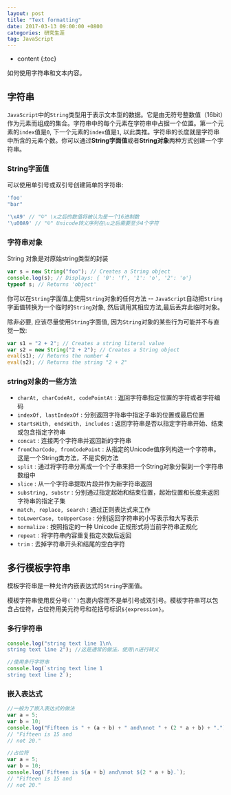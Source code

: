 ```yaml
---
layout: post
title: "Text formatting"
date: 2017-03-13 09:00:00 +0800 
categories: 研究生涯
tag: JavaScript
---
```

* content
{:toc}


如何使用字符串和文本内容。

<!-- more -->

## 字符串

`JavaScript`中的`String`类型用于表示文本型的数据。它是由无符号整数值（16bit）作为元素而组成的集合。字符串中的每个元素在字符串中占据一个位置。第一个元素的`index`值是`0`, 下一个元素的`index`值是`1`, 以此类推。字符串的长度就是字符串中所含的元素个数。你可以通过**String字面值**或者**String对象**两种方式创建一个字符串。

### String字面值

可以使用单引号或双引号创建简单的字符串:

```javascript
'foo'
"bar"

'\xA9' // "©" \x之后的数值将被认为是一个16进制数
'\u00A9' // "©" Unicode转义序列在\u之后需要至少4个字符
```

### 字符串对象

String 对象是对原始string类型的封装

```javascript
var s = new String("foo"); // Creates a String object
console.log(s); // Displays: { '0': 'f', '1': 'o', '2': 'o'}
typeof s; // Returns 'object'
```

你可以在`String`字面值上使用`String`对象的任何方法 -- `JavaScript`自动把`String`字面值转换为一个临时的`String`对象, 然后调用其相应方法,最后丢弃此临时对象。

除非必要, 应该尽量使用`String`字面值, 因为`String`对象的某些行为可能并不与直觉一致:

```javascript
var s1 = "2 + 2"; // Creates a string literal value
var s2 = new String("2 + 2"); // Creates a String object
eval(s1); // Returns the number 4
eval(s2); // Returns the string "2 + 2"
```

### string对象的一些方法

+ `charAt, charCodeAt, codePointAt` : 返回字符串指定位置的字符或者字符编码
+ `indexOf, lastIndexOf` : 分别返回字符串中指定子串的位置或最后位置
+ `startsWith, endsWith, includes` : 返回字符串是否以指定字符串开始、结束或包含指定字符串
+ `concat` : 连接两个字符串并返回新的字符串
+ `fromCharCode, fromCodePoint` : 从指定的Unicode值序列构造一个字符串。这是一个String类方法，不是实例方法
+ `split` : 通过将字符串分离成一个个子串来把一个String对象分裂到一个字符串数组中
+ `slice` : 从一个字符串提取片段并作为新字符串返回
+ `substring, substr` : 分别通过指定起始和结束位置，起始位置和长度来返回字符串的指定子集
+ `match, replace, search` : 通过正则表达式来工作
+ `toLowerCase, toUpperCase` : 分别返回字符串的小写表示和大写表示
+ `normalize` : 按照指定的一种 Unicode 正规形式将当前字符串正规化
+ `repeat` : 将字符串内容重复指定次数后返回
+ `trim` : 去掉字符串开头和结尾的空白字符

## 多行模板字符串

模板字符串是一种允许内嵌表达式的`String`字面值。

模板字符串使用反分号`(``)`包裹内容而不是单引号或双引号。模板字符串可以包含占位符，占位符用美元符号和花括号标识`${expression}`。

### 多行字符串

```javascript
console.log("string text line 1\n\
string text line 2"); //这是通常的做法，使用\n进行转义

//使用多行字符串
console.log(`string text line 1
string text line 2`);
```

### 嵌入表达式

```javascript
//一般为了嵌入表达式的做法
var a = 5;
var b = 10;
console.log("Fifteen is " + (a + b) + " and\nnot " + (2 * a + b) + ".");
// "Fifteen is 15 and
// not 20."

//占位符
var a = 5;
var b = 10;
console.log(`Fifteen is ${a + b} and\nnot ${2 * a + b}.`);
// "Fifteen is 15 and
// not 20."

```
